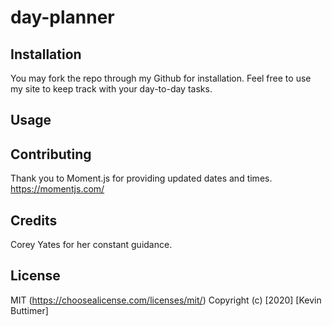 # day-planner

## Installation

You may fork the repo through my Github for installation. Feel free to use my site to keep track with your day-to-day tasks.

## Usage



## Contributing

Thank you to Moment.js for providing updated dates and times.
https://momentjs.com/

## Credits

Corey Yates for her constant guidance.

## License

MIT (https://choosealicense.com/licenses/mit/) Copyright (c) [2020] [Kevin Buttimer]
